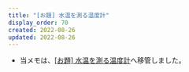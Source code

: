 ```yaml
---
title: "[お題] 水温を測る温度計"
display_order: 70
created: 2022-08-26
updated: 2022-08-26
---
```

- 当メモは、[\[お題\] 水温を測る温度計](https://thinktwice.tech/it/problem/thermometer_to_measure_water_temperature/)へ移管しました。